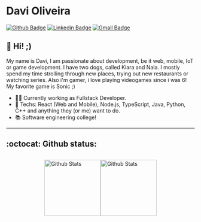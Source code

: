# Davi Oliveira

[![Github Badge](https://img.shields.io/badge/-Github-000?style=flat-square&logo=Github&logoColor=white&link=https://github.com/davioliveira-dev)](https://github.com/davioliveira-dev)
[![Linkedin Badge](https://img.shields.io/badge/-LinkedIn-blue?style=flat-square&logo=Linkedin&logoColor=white&link=https://www.linkedin.com/in/davioliveira-dev/)](https://www.linkedin.com/in/davioliveira-dev/)
[![Gmail Badge](https://img.shields.io/badge/-Gmail-c14438?style=flat-square&logo=Gmail&logoColor=white&link=mailto:davioliveira-dev@outlook.com)](mailto:davioliveira-dev@outlook.com)

## :vulcan_salute: Hi! ;)

My name is Davi, I am passionate about development, be it web, mobile, IoT or game development.
I have two dogs, called Kiara and Nala. I mostly spend my time strolling through new places, trying out new restaurants or watching series.
Also i'm gamer, i love playing videogames since i was 6! My favorite game is Sonic ;)

- :office_worker: Currently working as Fullstack Developer.
- :blue_heart: Techs: React (Web and Mobile), Node.js, TypeScript, Java, Python, C++ and anything they (or me) want to do.
- :books: Software engineering college!

---

## :octocat: Github status:

<div style="display: flex; flex-wrap: wrap; justify-content: center; margin: 30px 0;">  
  <img height="150px" src="https://github-readme-stats.vercel.app/api/top-langs/?username=davioliveira-dev&layout=compact&count_private=true&theme=tokyonight" alt="Github Stats" />
  <img height="150px" src="https://github-readme-stats.vercel.app/api?show_icons=true&include_all_commits=true&username=davioliveira-dev&count_private=true&theme=tokyonight" alt="Github Stats" />
  <br />
</div>
